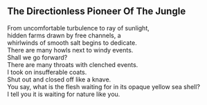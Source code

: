 The Directionless Pioneer Of The Jungle
---------------------------------------
From uncomfortable turbulence to ray of sunlight,  
hidden farms drawn by free channels, a  
whirlwinds of smooth salt begins to dedicate.  
There are many howls next to windy events.  
Shall we go forward?  
There are many throats with clenched events.  
I took on insufferable coats.  
Shut out and closed off like a knave.  
You say, what is the flesh waiting for in its opaque yellow sea shell?  
I tell you it is waiting for nature like you.  
